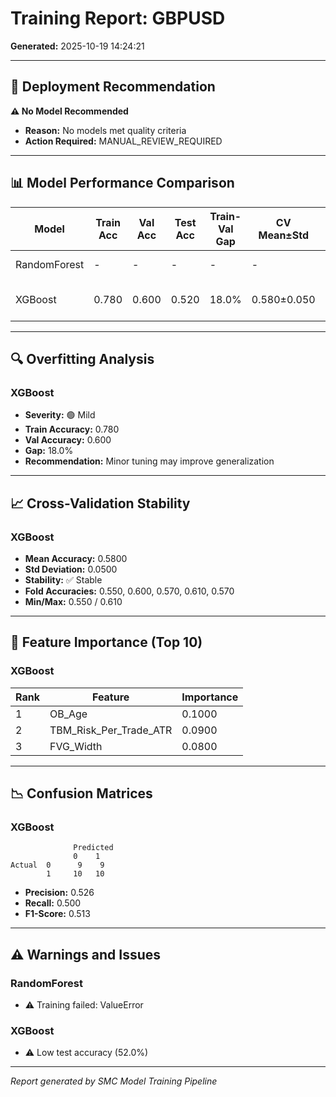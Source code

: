 # Training Report: GBPUSD

**Generated:** 2025-10-19 14:24:21

---

## 🎯 Deployment Recommendation

**⚠️ No Model Recommended**

- **Reason:** No models met quality criteria
- **Action Required:** MANUAL_REVIEW_REQUIRED

---

## 📊 Model Performance Comparison

| Model | Train Acc | Val Acc | Test Acc | Train-Val Gap | CV Mean±Std | CV Stable | Status |
|-------|-----------|---------|----------|---------------|-------------|-----------|--------|
| RandomForest | - | - | - | - | - | - | ❌ Error |
| XGBoost | 0.780 | 0.600 | 0.520 | 18.0% | 0.580±0.050 | ✅ | ⚠️ Low Acc |

---

## 🔍 Overfitting Analysis

### XGBoost

- **Severity:** 🟢 Mild
- **Train Accuracy:** 0.780
- **Val Accuracy:** 0.600
- **Gap:** 18.0%
- **Recommendation:** Minor tuning may improve generalization

---

## 📈 Cross-Validation Stability

### XGBoost

- **Mean Accuracy:** 0.5800
- **Std Deviation:** 0.0500
- **Stability:** ✅ Stable
- **Fold Accuracies:** 0.550, 0.600, 0.570, 0.610, 0.570
- **Min/Max:** 0.550 / 0.610

---

## 🎯 Feature Importance (Top 10)

### XGBoost

| Rank | Feature | Importance |
|------|---------|------------|
| 1 | OB_Age | 0.1000 |
| 2 | TBM_Risk_Per_Trade_ATR | 0.0900 |
| 3 | FVG_Width | 0.0800 |

---

## 📉 Confusion Matrices

### XGBoost

```
              Predicted
              0    1
Actual  0      9    9
        1     10   10
```

- **Precision:** 0.526
- **Recall:** 0.500
- **F1-Score:** 0.513

---

## ⚠️ Warnings and Issues

### RandomForest

- ⚠️ Training failed: ValueError

### XGBoost

- ⚠️ Low test accuracy (52.0%)

---

*Report generated by SMC Model Training Pipeline*
